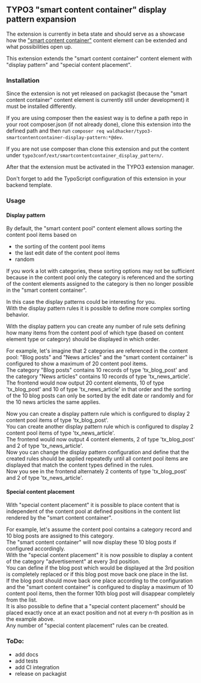 ## TYPO3 "smart content container" display pattern expansion

The extension is currently in beta state and should serve as a showcase how the ["smart content container"](https://review.typo3.org/c/Packages/TYPO3.CMS/+/70680) content element can be extended and what possibilities open up.

This extension extends the "smart content container" content element with "display pattern" and "special content placement".

### Installation

Since the extension is not yet released on packagist (because the "smart content container" content element is currently still under development) it must be installed differently.

If you are using composer then the easiest way is to define a path repo in your root composer.json (if not already done), clone this extension into the defined path and then run `composer req waldhacker/typo3-smartcontentcontainer-display-pattern:*@dev`.

If you are not use composer than clone this extension and put the content under `typo3conf/ext/smartcontentcontainer_display_pattern/`.

After that the extension must be activated in the TYPO3 extension manager.

Don't forget to add the TypoScript configuration of this extension in your backend template.

### Usage

#### Display pattern

By default, the "smart content pool" content element allows sorting the content pool items based on

* the sorting of the content pool items
* the last edit date of the content pool items
* random

If you work a lot with categories, these sorting options may not be sufficient because in the content pool only the category is referenced and the sorting of the content elements assigned to the category is then no longer possible in the "smart content container".

In this case the display patterns could be interesting for you.  
With the display pattern rules it is possible to define more complex sorting behavior.  

With the display pattern you can create any number of rule sets defining how many items from the content pool of which type (based on content element type or category) should be displayed in which order.

For example, let's imagine that 2 categories are referenced in the content pool: "Blog posts" and "News articles" and the "smart content container" is configured to show a maximum of 20 content pool items.  
The category "Blog posts" contains 10 records of type 'tx_blog_post' and the category "News articles" contains 10 records of type 'tx_news_article'.  
The frontend would now output 20 content elements, 10 of type 'tx_blog_post' and 10 of type 'tx_news_article' in that order and the sorting of the 10 blog posts can only be sorted by the edit date or randomly and for the 10 news articles the same applies.  

Now you can create a display pattern rule which is configured to display 2 content pool items of type 'tx_blog_post'.  
You can create another display pattern rule which is configured to display 2 content pool items of type 'tx_news_article'.  
The frontend would now output 4 content elements, 2 of type 'tx_blog_post' and 2 of type 'tx_news_article'.  
Now you can change the display pattern configuration and define that the created rules should be applied repeatedly until all content pool items are displayed that match the content types defined in the rules.  
Now you see in the frontend alternately 2 contents of type 'tx_blog_post' and 2 of type 'tx_news_article'.

#### Special content placement

With "special content placement" it is possible to place content that is independent of the content pool at defined positions in the content list rendered by the "smart content container".

For example, let's assume the content pool contains a category record and 10 blog posts are assigned to this category.  
The "smart content container" will now display these 10 blog posts if configured accordingly.  
With the "special content placement" it is now possible to display a content of the category "advertisement" at every 3rd position.  
You can define if the blog post which would be displayed at the 3rd position is completely replaced or if this blog post move back one place in the list.  
If the blog post should move back one place according to the configuration and the "smart content container" is configured to display a maximum of 10 content pool items, then the former 10th blog post will disappear completely from the list.  
It is also possible to define that a "special content placement" should be placed exactly once at an exact position and not at every n-th position as in the example above.  
Any number of "special content placement" rules can be created.

### ToDo:

* add docs
* add tests
* add CI integration
* release on packagist
